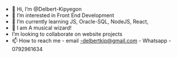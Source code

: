 - 👋 Hi, I’m @Delbert-Kipyegon
- 👀 I’m interested in Front End Development
- 🌱 I’m currently learning JS, Oracle-SQL, NodeJS, React, 
- 💞️ I am A musical wizard!
-  I’m looking to collaborate on website projects
- 📫 How to reach me - email -delbertkip@gmail.com
                      - Whatsapp - 0792961634

<!---
Delbert-Kipyegon/Delbert-Kipyegon is a ✨ special ✨ repository because its `README.md` (this file) appears on your GitHub profile.
You can click the Preview link to take a look at your changes.
--->

